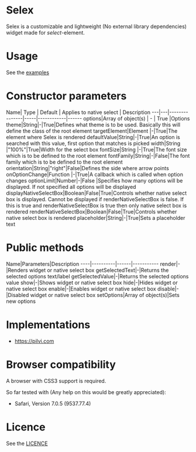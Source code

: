 Selex
===============
Selex is a customizable and lightweight (No external library dependencies) widget made for <i>select</i>-element.

Usage
==============
See the <a href="https://github.com/janikoskela/Selex/tree/master/examples">examples</a>

Constructor parameters
===============
Name| Type | Default | Applies to native select | Description
---|---|---------------|-----|------------|------
options|Array of object(s) | - | True |Options
theme|String|-|True|Defines what theme is to be used. Basically this will define the class of the root element
targetElement|Element |-|True|The element where Selex is rendered
defaultValue|String|-|True|An option is searched with this value, first option that matches is picked
width|String |"100%"|True|Width for the select box
fontSize|String |-|True|The font size which is to be defined to the root element
fontFamily|String|-|False|The font family which is to be defined to the root element
orientation|String|"right"|False|Defines the side where arrow points
onOptionChange|Function |-|True|A callback which is called when option changes
optionLimit|Number|-|False |Specifies how many options will be displayed. If not specified all options will be displayed
displayNativeSelectBox|Boolean|False|True|Controls whether native select box is displayed. Cannot be displayed if renderNativeSelectBox is false. If this is true and renderNativeSelectBox is true then only native select box is rendered
renderNativeSelectBox|Boolean|False|True|Controls whether native select box is rendered
placeholder|String|-|True|Sets a placeholder text

Public methods
===============
Name|Parameters|Description
----|----------|------|-----------
render|-|Renders widget or native select box
getSelectedText|-|Returns the selected options text/label
getSelectedValue|-|Returns the selected options value
show|-|Shows widget or native select box
hide|-|Hides widget or native select box
enable|-|Enables widget or native select box
disable|-|Disabled widget or native select box
setOptions|Array of object(s)|Sets new options

Implementations
=============
 - https://pilvi.com

Browser compatibility
==============
A browser with CSS3 support is required.

So far tested with (Any help on this would be greatly appreciated):
 - Safari, Version 7.0.5 (9537.77.4)

Licence
=============
See the <a href="https://github.com/janikoskela/SimpleSelectBox/blob/master/LICENSE">LICENCE</a>
